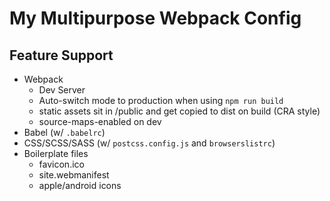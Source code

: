 # My Multipurpose Webpack Config

## Feature Support

- Webpack
  - Dev Server
  - Auto-switch mode to production when using `npm run build`
  - static assets sit in /public and get copied to dist on build (CRA style)
  - source-maps-enabled on dev
- Babel (w/ `.babelrc`)
- CSS/SCSS/SASS (w/ `postcss.config.js` and `browserslistrc`)
- Boilerplate files
  - favicon.ico
  - site.webmanifest
  - apple/android icons
